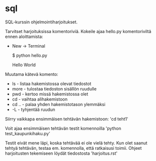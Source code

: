 # sql
SQL-kurssin ohjelmointiharjoitukset.

Tarvitset harjoituksissa komentoriviä. Kokeile ajaa hello.py komentoriviltä ennen aloittamista:

- New -> Terminal

  $ python hello.py
  
  Hello World

Muutama kätevä komento:

- ls - listaa hakemistossa olevat tiedostot
- more <tiedosto> - tulostaa tiedoston sisällön ruudulle
- pwd - kertoo missä hakemistossa olet
- cd <hakemisto> - vaihtaa alihakemistoon <hakemisto>
- cd .. - palaa yhden hakemistotason ylemmäksi
- <ctrl>-L - tyhjentää ruudun

Siirry vaikkapa ensimmäisen tehtävän hakemistoon: 'cd teht1'

Voit ajaa ensimmäisen tehtävän testit komennoilla 'python test_kaupunkihaku.py'

Testit eivät mene läpi, koska tehtävää ei ole vielä tehty. 
Kun olet saanut tehtyä tehtävän, testaa em. komennolla, että ratkaisusi toimii. 
Ohjeet harjoitusten tekemiseen löydät tiedostosta 'harjoitus.rst'



